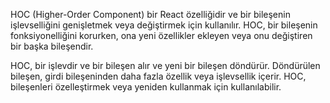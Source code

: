 HOC (Higher-Order Component) bir React özelliğidir ve bir bileşenin işlevselliğini genişletmek veya değiştirmek için kullanılır. HOC, bir bileşenin fonksiyonelliğini korurken, ona yeni özellikler ekleyen veya onu değiştiren bir başka bileşendir.

HOC, bir işlevdir ve bir bileşen alır ve yeni bir bileşen döndürür. Döndürülen bileşen, girdi bileşeninden daha fazla özellik veya işlevsellik içerir. HOC, bileşenleri özelleştirmek veya yeniden kullanmak için kullanılabilir.